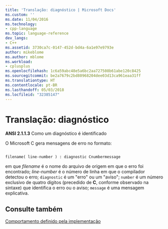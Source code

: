 ```yaml
---
title: 'Translação: diagnóstico | Microsoft Docs'
ms.custom: ''
ms.date: 11/04/2016
ms.technology:
- cpp-language
ms.topic: language-reference
dev_langs:
- C++
ms.assetid: 3730ca7c-0147-452d-bd4a-6a1e97e9793e
author: mikeblome
ms.author: mblome
ms.workload:
- cplusplus
ms.openlocfilehash: 1c6a59abc48e5a6bc2aa727508b61abe120c8425
ms.sourcegitcommit: be2a7679c2bd80968204dee03d13ca961eaa31ff
ms.translationtype: HT
ms.contentlocale: pt-BR
ms.lasthandoff: 05/03/2018
ms.locfileid: "32385147"
---
```

# <a name="translation-diagnostics"></a>Translação: diagnóstico
**ANSI 2.1.1.3** Como um diagnóstico é identificado  
  
 O Microsoft C gera mensagens de erro no formato:  
  
```  
  
filename( line-number ) : diagnostic Cnumbermessage  
```  
  
 em que *filename* é o nome do arquivo de origem em que o erro foi encontrado; *line-number* é o número de linha em que o compilador detectou o erro; `diagnostic` é um "erro" ou um "aviso"; `number` é um número exclusivo de quatro dígitos (precedido de **C**, conforme observado na sintaxe) que identifica o erro ou o aviso; `message` é uma mensagem explicativa.  
  
## <a name="see-also"></a>Consulte também  
 [Comportamento definido pela implementação](../c-language/implementation-defined-behavior.md)